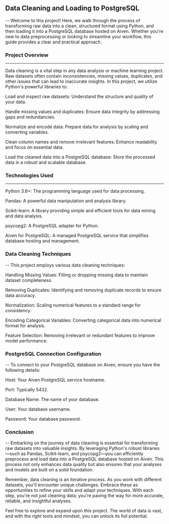 ## Data Cleaning and Loading to PostgreSQL 
--
Welcome to this project! Here, we walk through the process of transforming raw data into a clean, structured format using Python, and then loading it into a PostgreSQL database hosted on Aiven. Whether you're new to data preprocessing or looking to streamline your workflow, this guide provides a clear and practical approach.

### Project Overview
---
Data cleaning is a vital step in any data analysis or machine learning project. Raw datasets often contain inconsistencies, missing values, duplicates, and other issues that can lead to inaccurate insights. In this project, we utilize Python's powerful libraries to:

Load and inspect raw datasets: Understand the structure and quality of your data.

Handle missing values and duplicates: Ensure data integrity by addressing gaps and redundancies.

Normalize and encode data: Prepare data for analysis by scaling and converting variables.

Clean column names and remove irrelevant features: Enhance readability and focus on essential data.

Load the cleaned data into a PostgreSQL database: Store the processed data in a robust and scalable database.

### Technologies Used
---
Python 3.6+: The programming language used for data processing.

Pandas: A powerful data manipulation and analysis library.

Scikit-learn: A library providing simple and efficient tools for data mining and data analysis.

psycopg2: A PostgreSQL adapter for Python.

Aiven for PostgreSQL: A managed PostgreSQL service that simplifies database hosting and management.

### Data Cleaning Techniques
--
This project employs various data cleaning techniques:

Handling Missing Values: Filling or dropping missing data to maintain dataset completeness.

Removing Duplicates: Identifying and removing duplicate records to ensure data accuracy.

Normalization: Scaling numerical features to a standard range for consistency.

Encoding Categorical Variables: Converting categorical data into numerical format for analysis.

Feature Selection: Removing irrelevant or redundant features to improve model performance.

### PostgreSQL Connection Configuration
--
To connect to your PostgreSQL database on Aiven, ensure you have the following details:

Host: Your Aiven PostgreSQL service hostname.

Port: Typically 5432.

Database Name: The name of your database.

User: Your database username.

Password: Your database password.

### Conclusion
--
Embarking on the journey of data cleaning is essential for transforming raw datasets into valuable insights. By leveraging Python's robust libraries—such as Pandas, Scikit-learn, and psycopg2—you can efficiently preprocess and load data into a PostgreSQL database hosted on Aiven. This process not only enhances data quality but also ensures that your analyses and models are built on a solid foundation.

Remember, data cleaning is an iterative process. As you work with different datasets, you'll encounter unique challenges. Embrace these as opportunities to refine your skills and adapt your techniques. With each step, you're not just cleaning data; you're paving the way for more accurate, reliable, and insightful analyses.

Feel free to explore and expand upon this project. The world of data is vast, and with the right tools and mindset, you can unlock its full potential.
